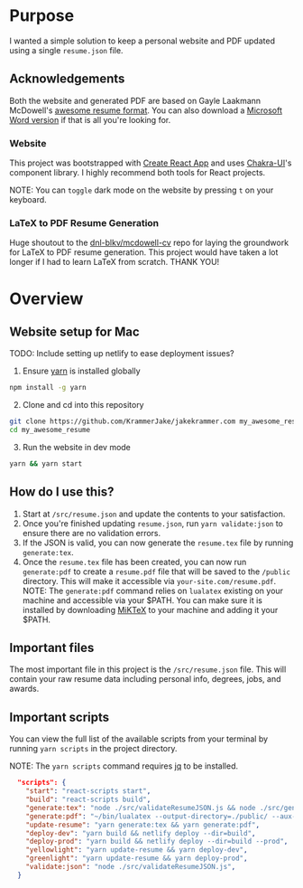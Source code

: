 # Purpose

I wanted a simple solution to keep a personal website and PDF updated using a single `resume.json` file.

## Acknowledgements

Both the website and generated PDF are based on Gayle Laakmann McDowell's [awesome resume format](https://www.careercup.com/resume). You can also download a [Microsoft Word version](https://careercup.com/static_html/Gayle_McDowell_CareerCup_Sample_Resume.doc) if that is all you're looking for.

### Website

This project was bootstrapped with [Create React App](https://github.com/facebook/create-react-app) and uses [Chakra-UI](https://chakra-ui.com/)'s component library. I highly recommend both tools for React projects.

NOTE: You can `toggle` dark mode on the website by pressing `t` on your keyboard.

### LaTeX to PDF Resume Generation

Huge shoutout to the [dnl-blkv/mcdowell-cv](https://github.com/dnl-blkv/mcdowell-cv) repo for laying the groundwork for
LaTeX to PDF resume generation. This project would have taken a lot longer if I had to learn LaTeX from scratch. THANK YOU!

# Overview

## Website setup for Mac

TODO: Include setting up netlify to ease deployment issues?

1. Ensure [yarn](https://yarnpkg.com/getting-started/install) is installed globally

```zsh
npm install -g yarn
```

2. Clone and cd into this repository

```zsh
git clone https://github.com/KrammerJake/jakekrammer.com my_awesome_resume
cd my_awesome_resume
```

3. Run the website in dev mode

```zsh
yarn && yarn start
```

## How do I use this?

1. Start at `/src/resume.json` and update the contents to your satisfaction.
2. Once you're finished updating `resume.json`, run `yarn validate:json` to ensure there are no validation errors.
3. If the JSON is valid, you can now generate the `resume.tex` file by running `generate:tex`.
4. Once the `resume.tex` file has been created, you can now run `generate:pdf` to create a `resume.pdf` file that will be saved to the `/public` directory. This will make it accessible via `your-site.com/resume.pdf`. NOTE: The `generate:pdf` command relies on `lualatex` existing on your machine and accessible via your $PATH. You can make sure it is installed by downloading [MiKTeX](https://miktex.org/download) to your machine and adding it your $PATH.

## Important files

The most important file in this project is the `/src/resume.json` file. This will contain your raw resume data including
personal info, degrees, jobs, and awards.

## Important scripts

You can view the full list of the available scripts from your terminal by running `yarn scripts` in the project directory.

NOTE: The `yarn scripts` command requires [jq](https://stedolan.github.io/jq/) to be installed.

```json
  "scripts": {
    "start": "react-scripts start",
    "build": "react-scripts build",
    "generate:tex": "node ./src/validateResumeJSON.js && node ./src/generateTexFromJSON.js",
    "generate:pdf": "~/bin/lualatex --output-directory=./public/ --aux-directory=./src/pdf_generator/ ./src/pdf_generator/resume.tex",
    "update-resume": "yarn generate:tex && yarn generate:pdf",
    "deploy-dev": "yarn build && netlify deploy --dir=build",
    "deploy-prod": "yarn build && netlify deploy --dir=build --prod",
    "yellowlight": "yarn update-resume && yarn deploy-dev",
    "greenlight": "yarn update-resume && yarn deploy-prod",
    "validate:json": "node ./src/validateResumeJSON.js",
  }
```
